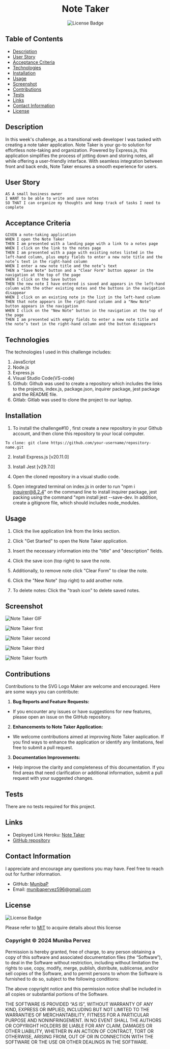 <div align ="center">

# Note Taker

![License Badge](https://shields.io/badge/license-MIT-blue)
</div>

## Table of Contents
- [Description](#description)
- [User Story](#user-story)
- [Acceptance Criteria](#acceptance-criteria)
- [Technologies](#technologies)
- [Installation](#installation)
- [Usage](#usage)
- [Screenshot](#screenshot)
- [Contributions](#contributions)
- [Tests](#tests)
- [Links](#links)
- [Contact Information](#contact-information)
- [License](#license)

## Description
In this week's challenge, as a transitional web developer I was tasked with creating a note taker application. Note Taker is your go-to solution for effortless note-taking and organization. Powered by Express.js, this application simplifies the process of jotting down and storing notes, all while offering a user-friendly interface. With seamless integration between front and back ends, Note Taker ensures a smooth experience for users. 

## User Story
```
AS A small business owner
I WANT to be able to write and save notes
SO THAT I can organize my thoughts and keep track of tasks I need to complete
```

## Acceptance Criteria
```
GIVEN a note-taking application
WHEN I open the Note Taker
THEN I am presented with a landing page with a link to a notes page
WHEN I click on the link to the notes page
THEN I am presented with a page with existing notes listed in the left-hand column, plus empty fields to enter a new note title and the note’s text in the right-hand column
WHEN I enter a new note title and the note’s text
THEN a "Save Note" button and a "Clear Form" button appear in the navigation at the top of the page
WHEN I click on the Save button
THEN the new note I have entered is saved and appears in the left-hand column with the other existing notes and the buttons in the navigation disappear
WHEN I click on an existing note in the list in the left-hand column
THEN that note appears in the right-hand column and a "New Note" button appears in the navigation
WHEN I click on the "New Note" button in the navigation at the top of the page
THEN I am presented with empty fields to enter a new note title and the note’s text in the right-hand column and the button disappears

```
## Technologies
The technologies I used in this challenge includes:

1. JavaScript
2. Node.js
3. Express.js
4. Visual Studio Code(VS-code)
5. Github: Github was used to create a repository which includes the links to the projects, index.js, package.json, inquirer package, jest package and the README file.
6. Gitlab: Gitlab was used to clone the project to our laptop.

## Installation
1. To install the challenge#10 , first create a new repository in your Github account, and then clone this repository to your local computer. 
```
To clone: git clone https://github.com/your-username/repository-name.git   
```           
2. Install Express.js [v20.11.0]

3. Install Jest [v29.7.0]

4. Open the cloned repository in a visual studio code.
 
5. Open integrated terminal on index.js in order to run "npm i inquirer@8.2.4" on the command line to install inquirer package, jest packing using the command "npm install jest --save-dev. In addition, create a gitignore file, which should includes node_modules.

## Usage
1. Click the live application link from the links section.

2. Click "Get Started" to open the Note Taker application.

3. Insert the necessary information into the "title" and "description" fields.

4. Click the save icon (top right) to save the note.

5. Additionally, to remove note click "Clear Form" to clear the note.

6. Click the "New Note" (top right) to add another note.

7. To delete notes: Click the "trash icon" to delete saved notes.

## Screenshot
![Note Taker GIF](/Assets/note_taker.gif)

![Note Taker first](/Assets/note_taker_first.jpeg)

![Note Taker second](/Assets/note_taker_second.jpeg)

![Note Taker third](/Assets/note_taker_third.jpeg)

![Note Taker fourth](/Assets/note_taker_fourth.jpeg)

## Contributions
Contributions to the SVG Logo Maker are welcome and encouraged. Here are some ways you can contribute:

1. **Bug Reports and Feature Requests:**
  - If you encounter any issues or have suggestions for new features, please open an issue on the GitHub repository.
    
2. **Enhancements to Note Taker Application:**
  -  We welcome contributions aimed at improving Note Taker aaplication. If you find ways to enhance the application or identify any limitations, feel free to submit a pull request.

3. **Documentation Improvements:**
  - Help improve the clarity and completeness of this documentation. If you find areas that need clarification or additional information, submit a pull request with your suggested changes.

## Tests
There are no tests required for this project.

## Links
- Deployed Link Heroku: [Note Taker]()
- [GitHub repository]()
  

## Contact Information
I appreciate and encourage any questions you may have. Feel free to reach out for further information.

- GitHub: [MunibaP](https://github.com/MunibaP)
- Email: munibapervez596@gmail.com

## License
![License Badge](https://shields.io/badge/license-MIT-blue)

Please refer to [MIT]() to acquire details about this license

### Copyright © 2024 Muniba Pervez

Permission is hereby granted, free of charge, to any person obtaining a copy of this software and associated documentation files (the “Software”), to deal in the Software without restriction, including without limitation the rights to use, copy, modify, merge, publish, distribute, sublicense, and/or sell copies of the Software, and to permit persons to whom the Software is furnished to do so, subject to the following conditions:

The above copyright notice and this permission notice shall be included in all copies or substantial portions of the Software.

THE SOFTWARE IS PROVIDED “AS IS”, WITHOUT WARRANTY OF ANY KIND, EXPRESS OR IMPLIED, INCLUDING BUT NOT LIMITED TO THE WARRANTIES OF MERCHANTABILITY, FITNESS FOR A PARTICULAR PURPOSE AND NONINFRINGEMENT. IN NO EVENT SHALL THE AUTHORS OR COPYRIGHT HOLDERS BE LIABLE FOR ANY CLAIM, DAMAGES OR OTHER LIABILITY, WHETHER IN AN ACTION OF CONTRACT, TORT OR OTHERWISE, ARISING FROM, OUT OF OR IN CONNECTION WITH THE SOFTWARE OR THE USE OR OTHER DEALINGS IN THE SOFTWARE.